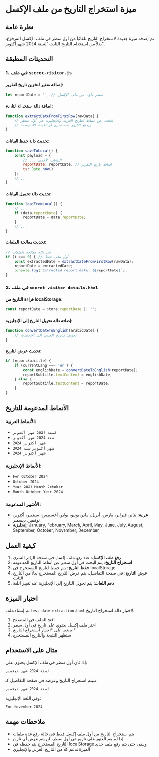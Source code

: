 # ميزة استخراج التاريخ من ملف الإكسل

## نظرة عامة
تم إضافة ميزة جديدة لاستخراج التاريخ تلقائياً من أول سطر في ملف الإكسل المرفوع، بدلاً من استخدام التاريخ الثابت "لسنة 2024 شهر أكتوبر".

## التحديثات المطبقة

### 1. في ملف `secret-visitor.js`

#### إضافة متغير لتخزين تاريخ التقرير:
```javascript
let reportDate = ''; // سيتم ملؤه من ملف الإكسل
```

#### إضافة دالة استخراج التاريخ:
```javascript
function extractDateFromFirstRow(rawData) {
    // البحث عن أنماط التاريخ العربية والإنجليزية في أول سطر
    // إرجاع التاريخ المستخرج أو القيمة الافتراضية
}
```

#### تحديث دالة حفظ البيانات:
```javascript
function saveToLocal() {
    const payload = {
        // ... البيانات الأخرى
        reportDate: reportDate, // إضافة تاريخ التقرير
        ts: Date.now()
    };
    // ...
}
```

#### تحديث دالة تحميل البيانات:
```javascript
function loadFromLocal() {
    // ...
    if (data.reportDate) {
        reportDate = data.reportDate;
    }
    // ...
}
```

#### تحديث معالجة الملفات:
```javascript
// في دالة معالجة الملفات
if (i === 0) { // أول ملف فقط
    const extractedDate = extractDateFromFirstRow(rawData);
    reportDate = extractedDate;
    console.log(`Extracted report date: ${reportDate}`);
}
```

### 2. في ملف `secret-visitor-details.html`

#### قراءة التاريخ من localStorage:
```javascript
const reportDate = store.reportDate || '';
```

#### إضافة دالة تحويل التاريخ إلى الإنجليزية:
```javascript
function convertDateToEnglish(arabicDate) {
    // تحويل التاريخ العربي إلى الإنجليزية
}
```

#### تحديث عرض التاريخ:
```javascript
if (reportSubtitle) {
    if (currentLang === 'en') {
        const englishDate = convertDateToEnglish(reportDate);
        reportSubtitle.textContent = englishDate;
    } else {
        reportSubtitle.textContent = reportDate;
    }
}
```

## الأنماط المدعومة للتاريخ

### الأنماط العربية:
- `لسنة 2024 شهر أكتوبر`
- `سنة 2024 شهر أكتوبر`
- `2024 شهر أكتوبر`
- `شهر أكتوبر سنة 2024`
- `شهر أكتوبر 2024`

### الأنماط الإنجليزية:
- `For October 2024`
- `October 2024`
- `Year 2024 Month October`
- `Month October Year 2024`

### الأشهر المدعومة:
- **عربية**: يناير، فبراير، مارس، أبريل، مايو، يونيو، يوليو، أغسطس، سبتمبر، أكتوبر، نوفمبر، ديسمبر
- **إنجليزية**: January, February, March, April, May, June, July, August, September, October, November, December

## كيفية العمل

1. **رفع ملف الإكسل**: عند رفع ملف إكسل في صفحة الزائر السري
2. **استخراج التاريخ**: يتم البحث في أول سطر عن أنماط التاريخ المدعومة
3. **حفظ التاريخ**: يتم حفظ التاريخ المستخرج في localStorage
4. **عرض التاريخ**: في صفحة التفاصيل، يتم عرض التاريخ المستخرج بدلاً من التاريخ الثابت
5. **دعم اللغات**: يتم تحويل التاريخ إلى الإنجليزية عند تغيير اللغة

## اختبار الميزة

تم إنشاء ملف `test-date-extraction.html` لاختبار دالة استخراج التاريخ:

1. افتح الملف في المتصفح
2. اختر ملف إكسل يحتوي على تاريخ في أول سطر
3. اضغط على "اختبار استخراج التاريخ"
4. ستظهر النتيجة والتاريخ المستخرج

## مثال على الاستخدام

إذا كان أول سطر في ملف الإكسل يحتوي على:
```
لسنة 2024 شهر نوفمبر
```

سيتم استخراج التاريخ وعرضه في صفحة التفاصيل كـ:
```
لسنة 2024 شهر نوفمبر
```

وفي اللغة الإنجليزية:
```
For November 2024
```

## ملاحظات مهمة

- يتم استخراج التاريخ من أول ملف إكسل فقط في حالة رفع عدة ملفات
- إذا لم يتم العثور على تاريخ في أول سطر، لن يتم عرض أي تاريخ
- التاريخ المستخرج يتم حفظه في localStorage ويبقى حتى يتم رفع ملف جديد
- الميزة تدعم كلاً من التاريخ العربي والإنجليزي
